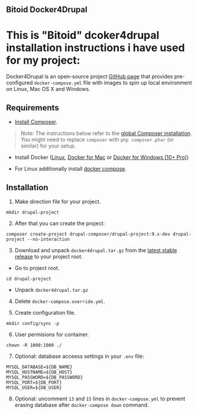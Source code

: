 ## Bitoid Docker4Drupal
# This is "Bitoid" dcoker4drupal installation instructions i have used for my project:

Docker4Drupal is an open-source project [GitHub page](https://github.com/wodby/docker4drupal) that provides pre-configured `docker-compose.yml` file with images to spin up local environment on Linux, Mac OS X and Windows.

## Requirements ##
* [Install Composer](https://getcomposer.org/doc/00-intro.md#installation-linux-unix-osx).

> Note: The instructions below refer to the [global Composer installation](https://getcomposer.org/doc/00-intro.md#globally).
You might need to replace `composer` with `php composer.phar` (or similar) for your setup.

* Install Docker ([Linux](https://docs.docker.com/engine/install/), [Docker for Mac](https://docs.docker.com/desktop/mac/) or [Docker for Windows (10+ Pro)](https://docs.docker.com/desktop/windows/))

* For Linux additionally install [docker compose](https://docs.docker.com/compose/install/).

## Installation ##

1. Make direction file for your project.
```
mkdir drupal-project
```

2. After that you can create the project:
```
composer create-project drupal-composer/drupal-project:9.x-dev drupal-project --no-interaction
```

3. Download and unpack `docker4drupal.tar.gz` from the [latest stable release](https://github.com/wodby/docker4drupal/releases) to your project root.
* Go to project root.
```
cd drupal-project
```
* Unpack `docker4drupal.tar.gz`

4. Delete `docker-compose.override.yml`.

5. Create configuration file.
```
mkdir config/sync -p
```

6. User permisions for container.
```
chown -R 1000:1000 ./
```

7. Optional: database acceess settings in your `.env` file:
```
MYSQL_DATABASE=${DB_NAME}
MYSQL_HOSTNAME=${DB_HOST}
MYSQL_PASSWORD=${DB_PASSWORD}
MYSQL_PORT=${DB_PORT}
MYSQL_USER=${DB_USER}
```

8. Optional: uncomment `13` and `15` lines in `docker-compose.yml` to prevent erasing database after `docker-compose down` command.









